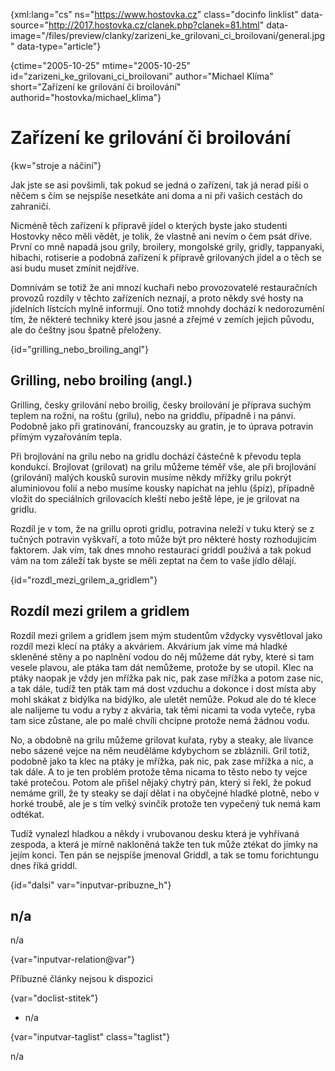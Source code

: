 
{xml:lang="cs" ns="https://www.hostovka.cz" class="docinfo linklist" data-source="http://2017.hostovka.cz/clanek.php?clanek=81.html" data-image="/files/preview/clanky/zarizeni\_ke\_grilovani\_ci\_broilovani/general.jpg" data-type="article"}

{ctime="2005-10-25" mtime="2005-10-25" id="zarizeni\_ke\_grilovani\_ci\_broilovani" author="Michael Klíma" short="Zařízení ke grilování či broilování" authorid="hostovka/michael_klima"}

# Zařízení ke grilování či broilování

<!-- generated attribute kw by user_updatekw.sh on 2020-07-05, do not edit -->

{kw="stroje a náčiní"}

Jak jste se asi povšimli, tak pokud se jedná o zařízení, tak já nerad píši o něčem s čím se nejspíše nesetkáte ani doma a ni při vašich cestách do zahraničí.

Nicméně těch zařízení k přípravě jídel o kterých byste jako studenti Hostovky něco měli vědět, je tolik, že vlastně ani nevím o čem psát dříve. První co mně napadá jsou grily, broilery, mongolské grily, gridly, tappanyaki, hibachi, rotiserie a podobná zařízení k přípravě grilovaných jídel a o těch se asi budu muset zmínit nejdříve.

Domnívám se totiž že ani mnozí kuchaři nebo provozovatelé restauračních provozů rozdíly v těchto zařízeních neznají, a proto někdy své hosty na jídelních lístcích mylně informují. Ono totiž mnohdy dochází k nedorozumění tím, že některé techniky které jsou jasné a zřejmé v zemích jejich původu, ale do češtny jsou špatně přeloženy.

{id="grilling\_nebo\_broiling_angl"}

## Grilling, nebo broiling (angl.)

Grilling, česky grilování nebo broilig, česky broilování je příprava suchým teplem na rožni, na roštu (grilu), nebo na griddlu, případně i na pánvi. Podobně jako při gratinování, francouzsky au gratin, je to úprava potravin přímým vyzařováním tepla.

Při brojlování na grilu nebo na gridlu dochází částečně k převodu tepla kondukcí. Brojlovat (grilovat) na grilu můžeme téměř vše, ale při brojlování (grilování) malých kousků surovin musíme někdy mřížky grilu pokrýt aluminiovou folií a nebo musíme kousky napíchat na jehlu (špíz), případně vložit do speciálních grilovacích kleští nebo ještě lépe, je je grilovat na gridlu.

Rozdíl je v tom, že na grillu oproti gridlu, potravina neleží v tuku který se z tučných potravin vyškvaří, a toto může být pro některé hosty rozhodujicím faktorem. Jak vím, tak dnes mnoho restaurací griddl používá a tak pokud vám na tom záleží tak byste se měli zeptat na čem to vaše jídlo dělají.

{id="rozdl\_mezi\_grilem\_a\_gridlem"}

## Rozdíl mezi grilem a gridlem

Rozdíl mezi grilem a gridlem jsem mým studentům vždycky vysvětloval jako rozdíl mezi klecí na ptáky a akváriem. Akvárium jak víme má hladké skleněné stěny a po naplnění vodou do něj můžeme dát ryby, které si tam vesele plavou, ale ptáka tam dát nemůžeme, protože by se utopil. Klec na ptáky naopak je vždy jen mřížka pak nic, pak zase mřížka a potom zase nic, a tak dále, tudíž ten pták tam má dost vzduchu a dokonce i dost místa aby mohl skákat z bidýlka na bidýlko, ale uletět nemůže. Pokud ale do té klece ale nalijeme tu vodu a ryby z akvária, tak těmi nicami ta voda vyteče, ryba tam sice zůstane, ale po malé chvíli chcípne protože nemá žádnou vodu.

No, a obdobně na grilu můžeme grilovat kuřata, ryby a steaky, ale lívance nebo sázené vejce na něm neuděláme kdybychom se zbláznili. Gril totiž, podobně jako ta klec na ptáky je mřížka, pak nic, pak zase mřížka a nic, a tak dále. A to je ten problém protože těma nicama to těsto nebo ty vejce také protečou. Potom ale přišel nějaký chytrý pán, který si řekl, že pokud nemáme grill, že ty steaky se dají dělat i na obyčejné hladké plotně, nebo v horké troubě, ale je s tím velký svinčík protože ten vypečený tuk nemá kam odtékat.

Tudíž vynalezl hladkou a někdy i vrubovanou desku která je vyhřívaná zespoda, a která je mírně nakloněná takže ten tuk může ztékat do jímky na jejím konci. Ten pán se nejspíše jmenoval Griddl, a tak se tomu forichtungu dnes říká griddl.

{id="dalsi" var="inputvar-pribuzne_h"}

## n/a

n/a

{var="inputvar-relation@var"}

Příbuzné články nejsou k dispozici

{var="doclist-stitek"}

  * n/a

{var="inputvar-taglist" class="taglist"}

n/a


